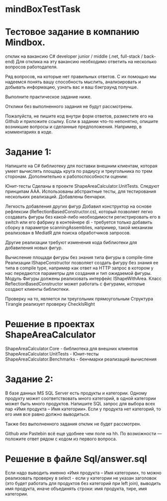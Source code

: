 # mindBoxTestTask
# Тестовое задание в компанию Mindbox.

отклик на вакансию
C# developer junior / middle (.net, full-stack / back-end)
Для отклика на эту вакансию необходимо ответить на несколько вопросов работодателя.

Ряд вопросов, на которые нет правильных ответов. С их помощью мы надеемся понять вашу способность мыслить, анализировать и добывать информацию, узнать вас и ваш бэкграунд получше. 

Выполните практическое задание ниже.

Отклики без выполненного задания не будут рассмотрены.

Пожалуйста, не пишите код внутри форм ответов, разместите его на Github и приложите ссылку. Если в задании что-то непонятно, опишите возникшие вопросы и сделанные предположения. Например, в комментариях в коде.

# Задание 1:

Напишите на C# библиотеку для поставки внешним клиентам, которая умеет вычислять площадь круга по радиусу и треугольника по трем сторонам. Дополнительно к работоспособности оценим:

Юнит-тесты
Сделаны в проекте ShapeAreaCalculator.UnitTests.
Следуют принципам AAA. Использованы абстрактные тесты, для тестирования нескольких реализаций.
Добавлены бенчарки.

Легкость добавления других фигур
Добавил конструктор на основе рефлексии (ReflectionBasedConstructor.cs), который позволяет легко создавать фигуры без какой-либо необходимости регистрировать его в switch или его фабрику в контейнере di - требуется только добавить сборку в параметре scanningAssemblies, например, такой механизм реализован в MediatR для поиска обработчиков запросов.

Другие реализации требуют изменения кода библиотеки для добавиления новых фигур.

Вычисление площади фигуры без знания типа фигуры в compile-time
Реализации IShapeConstructor позволяет создать фигуру без знания ее типа в compile type, например как ответ на HTTP запрос в котором у нас передаются параметры для создания и тип ожидаемой фигуры. Модуль Фигуры должены реализовать интерфейс IShapeWithArea. Класс ReflectionBasedConstructor может работать с фигурами, которые создают клиенты библиотеки.

Проверку на то, является ли треугольник прямоугольным
Структура Tirangle реализует проверку CheckIsRight

# Решение в проектах ShapeAreaCalculator
ShapeAreaCalculator.Core - библиотека для внешних клиентов
ShapeAreaCalculator.UnitTests - Юнит-тесты
ShapeAreaCalculator.Benchmarks - бенчмарки реализаций вычисления


# Задание 2:

В базе данных MS SQL Server есть продукты и категории. Одному продукту может соответствовать много категорий, в одной категории может быть много продуктов. Напишите SQL запрос для выбора всех пар «Имя продукта – Имя категории». Если у продукта нет категорий, то его имя все равно должно выводиться.

Также без выполненного задания отклик не будет рассмотрен.

Github или Pastebin всё еще удобнее чем поле на hh. По возможности — положите ответ рядом с кодом из первого вопроса.

# Решение в файле Sql/answer.sql

Если надо выводить именно «Имя продукта – Имя категории», то можно реализовать проверку в select - если у категории не указан заголовок 
(это будет работать для продуктов без категорий при left join), выводить имя продукта, иначе объединять строки: имя продукта, тире, имя категории.
